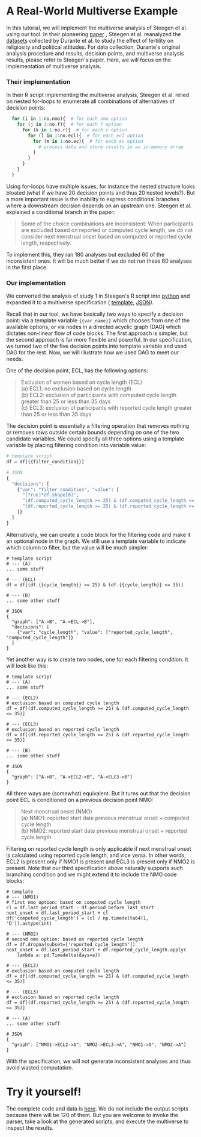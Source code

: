 # A Real-World Multiverse Example

In this tutorial, we will implement the multiverse analysis of Steegen et al.
using our tool. In their pioneering [paper]((https://journals.sagepub.com/doi/full/10.1177/1745691616658637))
, Steegen et al. reanalyzed the [datasets](https://osf.io/zj68b/)
collected by Durante et al. to study the effect of fertility on religiosity
and political attitudes. For data collection, Durante's original analysis
procedure and results, decision points, and multiverse analysis
results, please refer to Steegen's paper. Here, we will focus on the
implementation of multiverse analysis.

### Their implementation

In their R script implementing the multiverse analysis, Steegen et al. relied
on nested for-loops to enumerate all combinations of alternatives of decision
points:

```r
  for (i in 1:no.nmo){  # for each nmo option
    for (j in 1:no.f){  # for each f option
      for (k in 1:no.r){  # for each r option
        for (l in 1:no.ecl){  # for each ecl option
          for (m in 1:no.ec){  # for each ec option
            # process data and store results in an in-memory array
          }
        }
      }
    }
  }
```
Using for-loops have multiple issues, for instance the nested structure looks
bloated (what if we have 20 decision points and thus 20 nested levels?).
But a more important issue is the inability to express
conditional branches where a downstream decision depends on an upstream one.
Steegen et al. explained a conditional branch in the paper:

> Some of the choice combinations are inconsistent: When participants are
> excluded based on reported or computed cycle
> length, we do not consider next menstrual onset based on
> computed or reported cycle length, respectively. 

To implement this, they ran 180 analyses but excluded 60 of the inconsistent
ones. It will be much better if we do not run these 60 analyses in the first
place.

### Our implementation

We converted the analysis of study 1 in Steegen's R script into
[python](https://github.com/uwdata/multiverse-spec/blob/master/example/fertility/script.py)
and expanded it to a multiverse specification (
[template](https://github.com/uwdata/multiverse-spec/blob/master/example/fertility/script_annotated.py),
[JSON](https://github.com/uwdata/multiverse-spec/blob/master/example/fertility/spec.json)).

Recall that in our tool, we have basically 
two ways to specify a decision point: via a template variable `{{var_name}}`
which chooses from one of the available options, or via nodes in
a directed acyclic graph (DAG) which dictates non-linear flow of code blocks.
The first approach is simpler, but the second approach is far more flexible 
and powerful. In our specification, we turned two of the five decision points
into template variable and used DAG for the rest. Now, we will illustrate how
we used DAG to meet our needs.

One of the decision point, ECL, has the following options:

> Exclusion of women based on cycle length (ECL)  
> (a) ECL1: no exclusion based on cycle length  
> (b) ECL2: exclusion of participants with computed cycle
length greater than 25 or less than 35 days  
> (c) ECL3: exclusion of participants with reported cycle
length greater than 25 or less than 35 days

The decision point is essentially a filtering operation that removes nothing
or removes rows outside certain bounds depending on one of the two candidate
variables. We could specify all three options using a template variable by
placing filtering condition into variable value:

``` python
# template script
df = df[{{filter_condition}}]

# JSON
{
  "decisions": [
    {"var": "filter_condition", "value": [
      "[True]*df.shape[0]",
      "(df.computed_cycle_length >= 25) & (df.computed_cycle_length <= 35)",
      "(df.reported_cycle_length >= 25) & (df.reported_cycle_length <= 35)"
    ]}
  ]
}
```
Alternatively, we can create a code block for the filtering code and make it
an optional node in the graph. We still use a template variable to indicate
which column to filter, but the value will be much simpler:

```
# template script
# --- (A)
... some stuff

# --- (ECL)
df = df[(df.{{cycle_length}} >= 25) & (df.{{cycle_length}} <= 35)]

# --- (B)
... some other stuff

# JSON
{
  "graph": ["A->B", "A->ECL->B"],
  "decisions": [
    {"var": "cycle_length", "value": ["reported_cycle_length", "computed_cycle_length"]}
  ]
}
```

Yet another way is to create two nodes, one for each filtering condition. It
will look like this:

```
# template script
# --- (A)
... some stuff

# --- (ECL2)
# exclusion based on computed cycle length
df = df[(df.computed_cycle_length >= 25) & (df.computed_cycle_length <= 35)]

# --- (ECL3)
# exclusion based on reported cycle length
df = df[(df.reported_cycle_length >= 25) & (df.reported_cycle_length <= 35)]

# --- (B)
... some other stuff

# JSON
{
  "graph": ["A->B", "A->ECL2->B", "A->ELC3->B"]
}
```
All three ways are (somewhat) equivalent. But it turns out that the decision
point ECL is conditioned on a previous decision point NMO:

> Next menstrual onset (NMO)  
> (a) NMO1: reported start date previous menstrual onset +
computed cycle length  
> (b) NMO2: reported start date previous menstrual onset +
reported cycle length

Filtering on reported cycle length is only applicable if next menstrual onset
is calculated using reported cycle length, and vice versa. In other words, ECL2
is present only if NMO1 is present and ECL3 is present only if NMO2 is present.
Note that our third specification above naturally supports such branching
condition and we might extend it to include the NMO code blocks:

```
# template
# --- (NMO1)
# first nmo option: based on computed cycle length
cl = df.last_period_start - df.period_before_last_start
next_onset = df.last_period_start + cl
df['computed_cycle_length'] = (cl / np.timedelta64(1, 'D')).astype(int)

# --- (NMO2)
# second nmo option: based on reported cycle length
df = df.dropna(subset=['reported_cycle_length'])
next_onset = df.last_period_start + df.reported_cycle_length.apply(
    lambda a: pd.Timedelta(days=a))

# --- (ECL2)
# exclusion based on computed cycle length
df = df[(df.computed_cycle_length >= 25) & (df.computed_cycle_length <= 35)]

# --- (ECL3)
# exclusion based on reported cycle length
df = df[(df.reported_cycle_length >= 25) & (df.reported_cycle_length <= 35)]

# --- (A)
... some other stuff

# JSON
{
  "graph": ["NMO1->ECL2->A", "NMO2->ECL3->A", "NMO1->A", "NMO2->A"]
}
```

With the specification, we will not generate inconsistent analyses and thus
avoid wasted computation.

# Try it yourself!

The complete code and data is
[here](https://github.com/uwdata/multiverse-spec/tree/master/example/fertility).
We do not include the output scripts because there will be 120 of them. But
you are welcome to invoke the parser, take a look at the generated scripts, 
and execute the multiverse to inspect the results.
